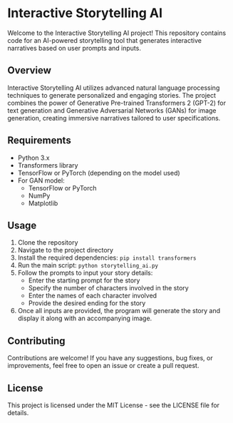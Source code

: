 # Interactive Storytelling AI

Welcome to the Interactive Storytelling AI project! This repository contains code for an AI-powered storytelling tool that generates interactive narratives based on user prompts and inputs.

## Overview
Interactive Storytelling AI utilizes advanced natural language processing techniques to generate personalized and engaging stories. The project combines the power of Generative Pre-trained Transformers 2 (GPT-2) for text generation and Generative Adversarial Networks (GANs) for image generation, creating immersive narratives tailored to user specifications.

## Requirements
- Python 3.x
- Transformers library
- TensorFlow or PyTorch (depending on the model used)
- For GAN model:
  - TensorFlow or PyTorch
  - NumPy
  - Matplotlib

## Usage
1. Clone the repository
2. Navigate to the project directory
3. Install the required dependencies: `pip install transformers`
4. Run the main script: `python storytelling_ai.py`
5. Follow the prompts to input your story details:
   - Enter the starting prompt for the story
   - Specify the number of characters involved in the story
   - Enter the names of each character involved
   - Provide the desired ending for the story
6. Once all inputs are provided, the program will generate the story and display it along with an accompanying image.

## Contributing
Contributions are welcome! If you have any suggestions, bug fixes, or improvements, feel free to open an issue or create a pull request.

## License
This project is licensed under the MIT License - see the LICENSE file for details.
